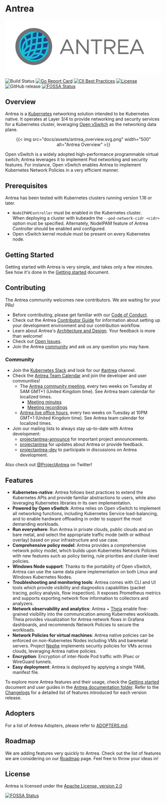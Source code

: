 # Antrea

![Antrea Logo](docs/assets/logo/antrea_logo.svg)

![Build Status](https://github.com/antrea-io/antrea/workflows/Go/badge.svg?branch=main)
[![Go Report Card](https://goreportcard.com/badge/antrea.io/antrea)](https://goreportcard.com/report/antrea.io/antrea)
[![CII Best Practices](https://bestpractices.coreinfrastructure.org/projects/4173/badge)](https://bestpractices.coreinfrastructure.org/projects/4173)
[![License](https://img.shields.io/badge/License-Apache%202.0-blue.svg)](https://opensource.org/licenses/Apache-2.0)
![GitHub release](https://img.shields.io/github/v/release/antrea-io/antrea?display_name=tag&sort=semver)
[![FOSSA Status](https://app.fossa.com/api/projects/git%2Bgithub.com%2Fantrea-io%2Fantrea.svg?type=shield)](https://app.fossa.com/projects/git%2Bgithub.com%2Fantrea-io%2Fantrea?ref=badge_shield)

## Overview

Antrea is a [Kubernetes](https://kubernetes.io) networking solution intended
to be Kubernetes native. It operates at Layer 3/4 to provide networking and
security services for a Kubernetes cluster, leveraging
[Open vSwitch](https://www.openvswitch.org/) as the networking data plane.

<p align="center">
{{< img src="docs/assets/antrea_overview.svg.png" width="500" alt="Antrea Overview" >}}
</p>

Open vSwitch is a widely adopted high-performance programmable virtual
switch; Antrea leverages it to implement Pod networking and security features.
For instance, Open vSwitch enables Antrea to implement Kubernetes
Network Policies in a very efficient manner.

## Prerequisites

Antrea has been tested with Kubernetes clusters running version 1.16 or later.

* `NodeIPAMController` must be enabled in the Kubernetes cluster.\
  When deploying a cluster with kubeadm the `--pod-network-cidr <cidr>`
  option must be specified.
  Alternately, NodeIPAM feature of Antrea Controller should be enabled and
  configured.
* Open vSwitch kernel module must be present on every Kubernetes node.

## Getting Started

Getting started with Antrea is very simple, and takes only a few minutes.
See how it's done in the [Getting started](docs/getting-started.md) document.

## Contributing

The Antrea community welcomes new contributors. We are waiting for your PRs!

* Before contributing, please get familiar with our
[Code of Conduct](CODE_OF_CONDUCT.md).
* Check out the Antrea [Contributor Guide](CONTRIBUTING.md) for information
about setting up your development environment and our contribution workflow.
* Learn about Antrea's [Architecture and Design](docs/design/architecture.md).
Your feedback is more than welcome!
* Check out [Open Issues](https://github.com/antrea-io/antrea/issues).
* Join the Antrea [community](#community) and ask us any question you may have.

### Community

* Join the [Kubernetes Slack](http://slack.k8s.io/) and look for our
[#antrea](https://kubernetes.slack.com/messages/CR2J23M0X) channel.
* Check the [Antrea Team Calendar](https://calendar.google.com/calendar/embed?src=uuillgmcb1cu3rmv7r7jrhcrco%40group.calendar.google.com)
  and join the developer and user communities!
  + The [Antrea community meeting](https://VMware.zoom.us/j/823654111?pwd=MEV6blNtUUtqallVSkVFSGZtQ1kwUT09),
every two weeks on Tuesday at 5AM GMT+1 (United Kingdom time). See Antrea team calendar for localized times.
    - [Meeting minutes](https://github.com/antrea-io/antrea/wiki/Community-Meetings)
    - [Meeting recordings](https://www.youtube.com/playlist?list=PLuzde2hYeDBdw0BuQCYbYqxzoJYY1hfwv)
  + [Antrea live office hours](https://antrea.io/live),
every two weeks on Tuesday at 10PM GMT+1 (United Kingdom time). See Antrea team calendar for localized times.
* Join our mailing lists to always stay up-to-date with Antrea development:
  + [projectantrea-announce](https://groups.google.com/forum/#!forum/projectantrea-announce)
for important project announcements.
  + [projectantrea](https://groups.google.com/forum/#!forum/projectantrea)
for updates about Antrea or provide feedback.
  + [projectantrea-dev](https://groups.google.com/forum/#!forum/projectantrea-dev)
to participate in discussions on Antrea development.

Also check out [@ProjectAntrea](https://twitter.com/ProjectAntrea) on Twitter!

## Features

* **Kubernetes-native**: Antrea follows best practices to extend the Kubernetes
  APIs and provide familiar abstractions to users, while also leveraging
  Kubernetes libraries in its own implementation.
* **Powered by Open vSwitch**: Antrea relies on Open vSwitch to implement all
  networking functions, including Kubernetes Service load-balancing, and to
  enable hardware offloading in order to support the most demanding workloads.
* **Run everywhere**: Run Antrea in private clouds, public clouds and on bare
  metal, and select the appropriate traffic mode (with or without overlay) based
  on your infrastructure and use case.
* **Comprehensive policy model**: Antrea provides a comprehensive network policy
  model, which builds upon Kubernetes Network Policies with new features such as
  policy tiering, rule priorities and cluster-level policies.
* **Windows Node support**: Thanks to the portability of Open vSwitch, Antrea
  can use the same data plane implementation on both Linux and Windows
  Kubernetes Nodes.
* **Troubleshooting and monitoring tools**: Antrea comes with CLI and UI tools
  which provide visibility and diagnostics capabilities (packet tracing, policy
  analysis, flow inspection). It exposes Prometheus metrics and supports
  exporting network flow information to collectors and analyzers.
* **Network observability and analytics**: Antrea + [Theia](https://github.com/antrea-io/theia)
  enable fine-grained visibility into the communication among Kubernetes
  workloads. Theia provides visualization for Antrea network flows in Grafana
  dashboards, and recommends Network Policies to secure the workloads.
* **Network Policies for virtual machines**: Antrea native policies can be
  enforced on non-Kubernetes Nodes including VMs and baremetal servers. Project
  [Nephe](https://github.com/antrea-io/nephe) implements security policies for
  VMs across clouds, leveraging Antrea native policies.
* **Encryption**: Encryption of inter-Node Pod traffic with IPsec or WireGuard
  tunnels.
* **Easy deployment**: Antrea is deployed by applying a single YAML manifest
  file.

To explore more Antrea features and their usage, check the [Getting started](docs/getting-started.md#features)
document and user guides in the [Antrea documentation folder](docs/). Refer to
the [Changelogs](https://github.com/antrea-io/antrea/blob/v1.12.1/CHANGELOG/README.md) for a detailed list of features
introduced for each version release.

## Adopters

For a list of Antrea Adopters, please refer to [ADOPTERS.md](ADOPTERS.md).

## Roadmap

We are adding features very quickly to Antrea. Check out the list of features we
are considering on our [Roadmap](ROADMAP.md) page. Feel free to throw your ideas
in!

## License

Antrea is licensed under the [Apache License, version 2.0](https://github.com/antrea-io/antrea/blob/v1.12.1/LICENSE)

[![FOSSA Status](https://app.fossa.com/api/projects/git%2Bgithub.com%2Fantrea-io%2Fantrea.svg?type=large)](https://app.fossa.com/projects/git%2Bgithub.com%2Fantrea-io%2Fantrea?ref=badge_large)
